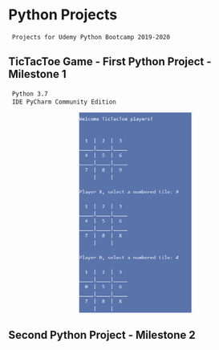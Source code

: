 # Python Projects
     Projects for Udemy Python Bootcamp 2019-2020

## TicTacToe Game - First Python Project - Milestone 1

     Python 3.7
     IDE PyCharm Community Edition     

<p align="center">
   <kbd><img width="225" height="399" src="readme_assets/TicTacToe.png"></kbd>
</p>

## Second Python Project - Milestone 2

    
